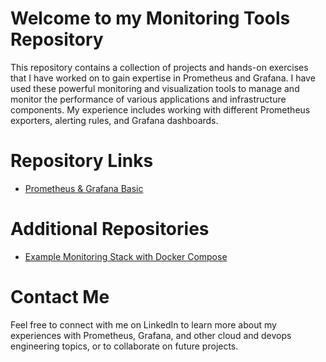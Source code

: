 # Welcome to my Monitoring Tools Repository
This repository contains a collection of projects and hands-on exercises that I have worked on to gain expertise in Prometheus and Grafana. I have used these powerful monitoring and visualization tools to manage and monitor the performance of various applications and infrastructure components. My experience includes working with different Prometheus exporters, alerting rules, and Grafana dashboards.

# Repository Links

  - [Prometheus & Grafana Basic](https://github.com/tunckasik/Prometheus-Grafana-01)
<!--  - Monitoring Kubernetes Cluster with Prometheus and Grafana
  - Alertmanager Setup and Configuration
  - Custom Metrics and Exporters
-->
# Additional Repositories
  - [Example Monitoring Stack with Docker Compose](https://github.com/tunckasik/Dockerized-Monitoring-with-Prometheus)
<!--
  - Integrating Prometheus with Grafana Cloud
-->
# Contact Me
Feel free to connect with me on LinkedIn to learn more about my experiences with Prometheus, Grafana, and other cloud and devops engineering topics, or to collaborate on future projects.
